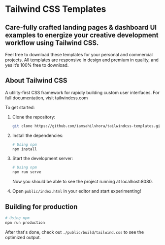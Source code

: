 # Tailwind CSS Templates

## Care-fully crafted landing pages & dashboard UI examples to energize your creative development workflow using Tailwind CSS.

Feel free to download these templates for your personal and commercial projects. All templates are responsive in design and premium in quality, and yes it’s 100% free to download.

## About Tailwind CSS
A utility-first CSS framework for rapidly building custom user interfaces.
For full documentation, visit tailwindcss.com

To get started:

1. Clone the repository:

    ```bash
    git clone https://github.com/iamsahilvhora/tailwindcss-templates.git
    ```

2. Install the dependencies:

    ```bash
    # Using npm
    npm install
    ```

3. Start the development server:

    ```bash
    # Using npm
    npm run serve
    ```

    Now you should be able to see the project running at localhost:8080.

4. Open `public/index.html` in your editor and start experimenting!

## Building for production

```bash
# Using npm
npm run production
```

After that's done, check out `./public/build/tailwind.css` to see the optimized output.
